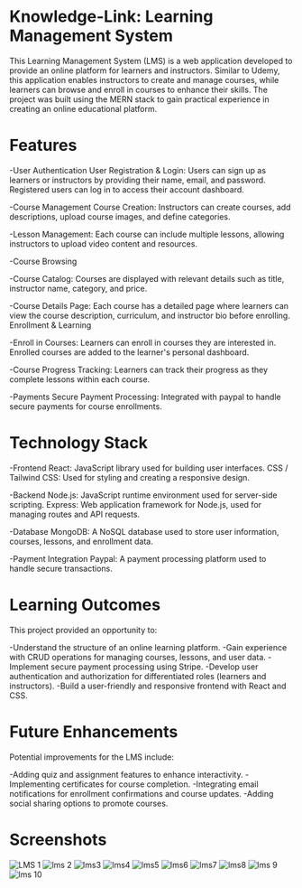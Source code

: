# Knowledge-Link: Learning Management System
This Learning Management System (LMS) is a web application developed to provide an online platform for learners and instructors. Similar to Udemy, this application enables instructors to create and manage courses, while learners can browse and enroll in courses to enhance their skills. The project was built using the MERN stack to gain practical experience in creating an online educational platform.

# Features

-User Authentication
User Registration & Login: Users can sign up as learners or instructors by providing their name, email, and password. Registered users can log in to access their account dashboard.

-Course Management
Course Creation: Instructors can create courses, add descriptions, upload course images, and define categories.

-Lesson Management: Each course can include multiple lessons, allowing instructors to upload video content and resources.

-Course Browsing

-Course Catalog: Courses are displayed with relevant details such as title, instructor name, category, and price.

-Course Details Page: Each course has a detailed page where learners can view the course description, curriculum, and instructor bio before enrolling.
Enrollment & Learning

-Enroll in Courses: Learners can enroll in courses they are interested in. Enrolled courses are added to the learner's personal dashboard.

-Course Progress Tracking: Learners can track their progress as they complete lessons within each course.

-Payments
Secure Payment Processing: Integrated with paypal to handle secure payments for course enrollments.

# Technology Stack

-Frontend
React: JavaScript library used for building user interfaces.
CSS / Tailwind CSS: Used for styling and creating a responsive design.

-Backend
Node.js: JavaScript runtime environment used for server-side scripting.
Express: Web application framework for Node.js, used for managing routes and API requests.

-Database
MongoDB: A NoSQL database used to store user information, courses, lessons, and enrollment data.

-Payment Integration
Paypal: A payment processing platform used to handle secure transactions.

# Learning Outcomes
This project provided an opportunity to:

-Understand the structure of an online learning platform.
-Gain experience with CRUD operations for managing courses, lessons, and user data.
-Implement secure payment processing using Stripe.
-Develop user authentication and authorization for differentiated roles (learners and instructors).
-Build a user-friendly and responsive frontend with React and CSS.

# Future Enhancements
Potential improvements for the LMS include:

-Adding quiz and assignment features to enhance interactivity.
-Implementing certificates for course completion.
-Integrating email notifications for enrollment confirmations and course updates.
-Adding social sharing options to promote courses.

# Screenshots
![LMS 1](https://github.com/user-attachments/assets/f15d7fa9-d983-427f-b24c-7cb1e52cae67)
![lms 2](https://github.com/user-attachments/assets/3815310a-c55e-4c5a-aabd-7569e08dcbee)
![lms3](https://github.com/user-attachments/assets/ea2c3235-782c-4fb2-9b21-e887ce6ad092)
![lms4](https://github.com/user-attachments/assets/ec255b8f-6dd0-4e8d-9296-0d0e3d8d75cf)
![lms5](https://github.com/user-attachments/assets/a32dbcbc-4aaa-45cb-bf43-d5aafd277ebd)
![lms6](https://github.com/user-attachments/assets/0fa162b6-3e05-4161-9158-c40b69be1d0a)
![lms7](https://github.com/user-attachments/assets/4c665c56-2ab4-4444-969a-83439155d9b5)
![lms8](https://github.com/user-attachments/assets/bf513ff6-d4e7-439c-8148-a48847c55cfe)
![lms 9](https://github.com/user-attachments/assets/281be798-a66c-4718-b151-ffc935fe1771)
![lms 10](https://github.com/user-attachments/assets/473921e8-a67f-4a25-aad6-fa7dcd639c14)


